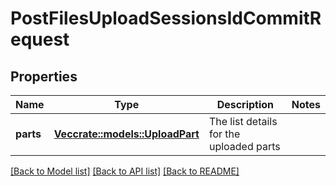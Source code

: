 # PostFilesUploadSessionsIdCommitRequest

## Properties

Name | Type | Description | Notes
------------ | ------------- | ------------- | -------------
**parts** | [**Vec<crate::models::UploadPart>**](UploadPart.md) | The list details for the uploaded parts | 

[[Back to Model list]](../README.md#documentation-for-models) [[Back to API list]](../README.md#documentation-for-api-endpoints) [[Back to README]](../README.md)



